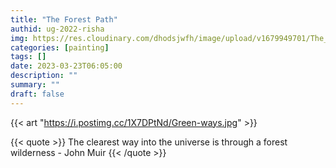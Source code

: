 ```yaml
---
title: "The Forest Path"
authid: ug-2022-risha
img: https://res.cloudinary.com/dhodsjwfh/image/upload/v1679949701/The_forest_path_ig2xxr.jpg
categories: [painting]
tags: []
date: 2023-03-23T06:05:00
description: ""
summary: ""
draft: false
---
```


{{< art "https://i.postimg.cc/1X7DPtNd/Green-ways.jpg" >}}

{{< quote >}}
 The clearest way into the universe is through a forest wilderness - John Muir
{{< /quote >}}